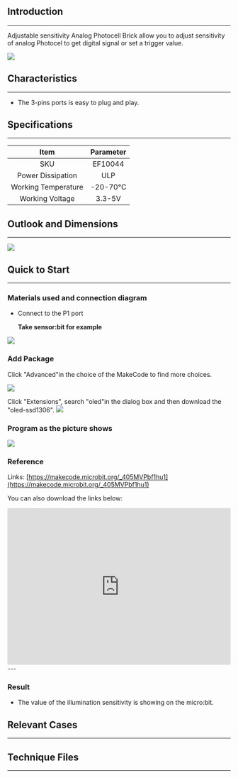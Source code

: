 ## Introduction
---
Adjustable sensitivity Analog Photocell Brick allow you to adjust sensitivity of analog Photocel to get digital signal or set a trigger value. 

 ![](https://i.imgur.com/nJi2xZe.jpg)

## Characteristics
---
- The 3-pins ports is easy to plug and play.

## Specifications
---
Item | Parameter 
:-: | :-: 
SKU|EF10044
Power Dissipation|ULP
Working Temperature|-20-70℃
Working Voltage|3.3-5V

## Outlook and Dimensions
---

 ![](https://i.imgur.com/ZpGNMav.png)

## Quick to Start
---

### Materials used and connection diagram
- Connect to the P1 port 

  **Take sensor:bit for example**

![](https://i.imgur.com/bYOBa9A.png)

### Add Package
Click "Advanced"in the choice of the MakeCode to find more choices.

![](https://i.imgur.com/smtcNoB.png)

Click "Extensions", search "oled"in the dialog box and then download the "oled-ssd1306".
![](https://i.imgur.com/VGSLRXB.png)

### Program as the picture shows
![](https://i.imgur.com/afc0hr7.png)

### Reference

Links: [https://makecode.microbit.org/_405MVPbf1hu1](https://makecode.microbit.org/_405MVPbf1hu1)

You can also download the links below:

<div style="position:relative;height:0;padding-bottom:70%;overflow:hidden;"><iframe style="position:absolute;top:0;left:0;width:100%;height:100%;" src="https://makecode.microbit.org/#pub:_405MVPbf1hu1" frameborder="0" sandbox="allow-popups allow-forms allow-scripts allow-same-origin"></iframe></div>  
---

### **Result**
- The value of the illumination sensitivity is showing on the micro:bit.

## Relevant Cases

------

## Technique Files

---
